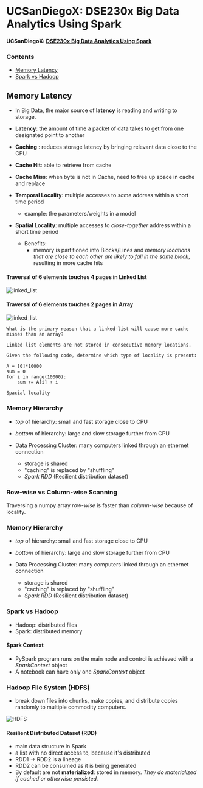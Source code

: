 # UCSanDiegoX: DSE230x Big Data Analytics Using Spark
**UCSanDiegoX: [DSE230x Big Data Analytics Using Spark](https://www.edx.org/course/big-data-analytics-using-spark)**

### Contents

- [Memory Latency](#Memory-Latency)
- [Spark vs Hadoop](#Spark-vs-Hadoop)

## Memory Latency

- In Big Data, the major source of **latency** is reading and writing to storage.
- **Latency**: the amount of time a packet of data takes to get from one designated point to another
- **Caching** : reduces storage latency by bringing relevant data close to the CPU

- **Cache Hit**: able to retrieve from cache
- **Cache Miss**: when byte is not in Cache, need to free up space in cache and replace
- **Temporal Locality**: multiple accesses to *same* address within a short time period
  - example: the parameters/weights in a model
- **Spatial Locality**: multiple accesses to *close-together* address within a short time period
  - Benefits:
    - memory is partitioned into Blocks/Lines and *memory locations that are close to each other are likely to fall in the same block*, resulting in more cache hits

#### Traversal of 6 elements touches 4 pages in **Linked List**
![linked_list](https://github.com/kammybdeng/data-science-portfolio/blob/master/img/spatial_locality_1.png)


#### Traversal of 6 elements touches 2 pages in **Array**
![linked_list](https://github.com/kammybdeng/data-science-portfolio/blob/master/img/spatial_locality_2.png)

```
What is the primary reason that a linked-list will cause more cache misses than an array?

Linked list elements are not stored in consecutive memory locations.

```


```
Given the following code, determine which type of locality is present:

A = [0]*10000
sum = 0
for i in range(10000):
    sum += A[i] + i

Spacial locality

```

### Memory Hierarchy
- *top* of hierarchy: small and fast storage close to CPU
- *bottom* of hierarchy: large and slow storage further from CPU

- Data Processing Cluster: many computers linked through an ethernet connection
  - storage is shared
  - "caching" is replaced by "shuffling"
  - *Spark RDD* (Resilient distribution dataset)

### Row-wise vs Column-wise Scanning

Traversing a numpy array *row-wise* is faster than *column-wise* because of locality.

### Memory Hierarchy
- *top* of hierarchy: small and fast storage close to CPU
- *bottom* of hierarchy: large and slow storage further from CPU

- Data Processing Cluster: many computers linked through an ethernet connection
  - storage is shared
  - "caching" is replaced by "shuffling"
  - *Spark RDD* (Resilient distribution dataset)


### Spark vs Hadoop
- Hadoop: distributed files
- Spark: distributed memory

#### Spark Context
- PySpark program runs on the main node and control is achieved with a *SparkContext* object
- A notebook can have only one *SparkContext* object

### Hadoop File System (HDFS)
- break down files into chunks, make copies, and distribute copies randomly to multiple commodity computers.

![HDFS](https://github.com/kammybdeng/data-science-portfolio/blob/master/img/HDFS.png)

#### Resilient Distributed Dataset (RDD)
- main data structure in Spark
- a list with no direct access to, because it's distributed
- RDD1 -> RDD2 is a lineage
- RDD2 can be consumed as it is being generated
- By default are not **materialized**: stored in memory. *They do materialized if cached or otherwise persisted.*
